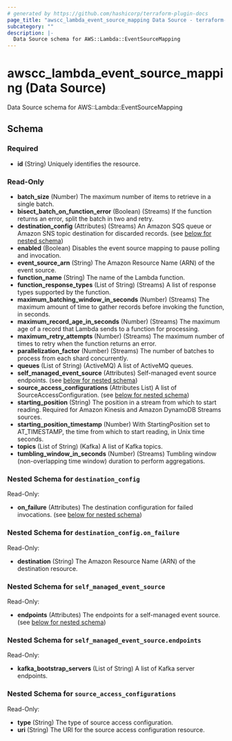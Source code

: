 ```yaml
---
# generated by https://github.com/hashicorp/terraform-plugin-docs
page_title: "awscc_lambda_event_source_mapping Data Source - terraform-provider-awscc"
subcategory: ""
description: |-
  Data Source schema for AWS::Lambda::EventSourceMapping
---
```


# awscc_lambda_event_source_mapping (Data Source)

Data Source schema for AWS::Lambda::EventSourceMapping



<!-- schema generated by tfplugindocs -->
## Schema

### Required

- **id** (String) Uniquely identifies the resource.

### Read-Only

- **batch_size** (Number) The maximum number of items to retrieve in a single batch.
- **bisect_batch_on_function_error** (Boolean) (Streams) If the function returns an error, split the batch in two and retry.
- **destination_config** (Attributes) (Streams) An Amazon SQS queue or Amazon SNS topic destination for discarded records. (see [below for nested schema](#nestedatt--destination_config))
- **enabled** (Boolean) Disables the event source mapping to pause polling and invocation.
- **event_source_arn** (String) The Amazon Resource Name (ARN) of the event source.
- **function_name** (String) The name of the Lambda function.
- **function_response_types** (List of String) (Streams) A list of response types supported by the function.
- **maximum_batching_window_in_seconds** (Number) (Streams) The maximum amount of time to gather records before invoking the function, in seconds.
- **maximum_record_age_in_seconds** (Number) (Streams) The maximum age of a record that Lambda sends to a function for processing.
- **maximum_retry_attempts** (Number) (Streams) The maximum number of times to retry when the function returns an error.
- **parallelization_factor** (Number) (Streams) The number of batches to process from each shard concurrently.
- **queues** (List of String) (ActiveMQ) A list of ActiveMQ queues.
- **self_managed_event_source** (Attributes) Self-managed event source endpoints. (see [below for nested schema](#nestedatt--self_managed_event_source))
- **source_access_configurations** (Attributes List) A list of SourceAccessConfiguration. (see [below for nested schema](#nestedatt--source_access_configurations))
- **starting_position** (String) The position in a stream from which to start reading. Required for Amazon Kinesis and Amazon DynamoDB Streams sources.
- **starting_position_timestamp** (Number) With StartingPosition set to AT_TIMESTAMP, the time from which to start reading, in Unix time seconds.
- **topics** (List of String) (Kafka) A list of Kafka topics.
- **tumbling_window_in_seconds** (Number) (Streams) Tumbling window (non-overlapping time window) duration to perform aggregations.

<a id="nestedatt--destination_config"></a>
### Nested Schema for `destination_config`

Read-Only:

- **on_failure** (Attributes) The destination configuration for failed invocations. (see [below for nested schema](#nestedatt--destination_config--on_failure))

<a id="nestedatt--destination_config--on_failure"></a>
### Nested Schema for `destination_config.on_failure`

Read-Only:

- **destination** (String) The Amazon Resource Name (ARN) of the destination resource.



<a id="nestedatt--self_managed_event_source"></a>
### Nested Schema for `self_managed_event_source`

Read-Only:

- **endpoints** (Attributes) The endpoints for a self-managed event source. (see [below for nested schema](#nestedatt--self_managed_event_source--endpoints))

<a id="nestedatt--self_managed_event_source--endpoints"></a>
### Nested Schema for `self_managed_event_source.endpoints`

Read-Only:

- **kafka_bootstrap_servers** (List of String) A list of Kafka server endpoints.



<a id="nestedatt--source_access_configurations"></a>
### Nested Schema for `source_access_configurations`

Read-Only:

- **type** (String) The type of source access configuration.
- **uri** (String) The URI for the source access configuration resource.


